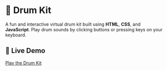 
# 🥁 Drum Kit

A fun and interactive virtual drum kit built using **HTML**, **CSS**, and **JavaScript**. Play drum sounds by clicking buttons or pressing keys on your keyboard.

## 🔗 Live Demo

[Play the Drum Kit](https://ayush432003.github.io/drum-kit/)  
